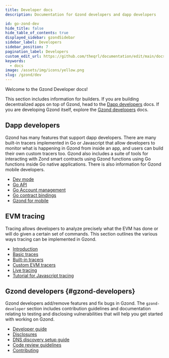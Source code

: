 ```yaml
---
title: Developer docs
description: Documentation for Gzond developers and dapp developers

id: go-zond-dev
hide_title: false
hide_table_of_contents: true
displayed_sidebar: gzondSidebar
sidebar_label: Developers
sidebar_position: 7
pagination_label: Developers
custom_edit_url: https://github.com/theqrl/documentation/edit/main/docs/getting-started.md
keywords:
  - docs
image: /assets/img/icons/yellow.png
slug: /gzond/dev
---
```



Welcome to the Gzond Developer docs!

This section includes information for builders. If you are building decentralized apps on top of Gzond, head to the [Dapp developers](#dapp-developers) docs. If you are developing Gzond itself, explore the [Gzond developers](#gzond-developers) docs.

## Dapp developers 

Gzond has many features that support dapp developers. There are many built-in tracers implemented in Go or Javascript that allow developers to monitor what is happening in Gzond from inside an app, and users can build their own custom tracers too. Gzond also includes a suite of tools for interacting with Zond smart contracts using Gzond functions using Go functions inside Go native applications. There is also information for Gzond mobile developers.

- [Dev mode](/docs/developers/dapp-developer/dev-mode)
- [Go API](/docs/developers/dapp-developer/native)
- [Go Account management](/docs/developers/dapp-developer/native-accounts)
- [Go contract bindings](/docs/developers/dapp-developer/native-bindings)
- [Gzond for mobile](/docs/developers/dapp-developer/mobile)

## EVM tracing

Tracing allows developers to analyze precisely what the EVM has done or will do given a certain set of commands. This section outlines the various ways tracing can be implemented in Gzond.

- [Introduction](/docs/developers/evm-tracing/)
- [Basic traces](/docs/developers/evm-tracing/basic-traces)
- [Built-in tracers](/docs/developers/evm-tracing/built-in-tracers)
- [Custom EVM tracers](/docs/developers/evm-tracing/custom-tracer)
- [Live tracing](/docs/developers/evm-tracing/live-tracing)
- [Tutorial for Javascript tracing](/docs/developers/evm-tracing/javascript-tutorial)

## Gzond developers \{#gzond-developers}

Gzond developers add/remove features and fix bugs in Gzond. The `gzond-developer` section includes contribution guidelines and documentation relating to testing and disclosing vulnerabilities that will help you get started with working on Gzond.

- [Developer guide](/docs/developers/gzond-developer/dev-guide)
- [Disclosures](/docs/developers/gzond-developer/disclosures)
- [DNS discovery setup guide](/docs/developers/gzond-developer/dns-discovery-setup)
- [Code review guidelines](/docs/developers/gzond-developer/code-review-guidelines)
- [Contributing](/docs/developers/gzond-developer/contributing)
